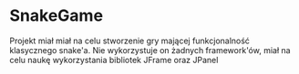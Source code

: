 # SnakeGame
Projekt miał miał na celu stworzenie gry mającej funkcjonalność klasycznego snake'a.
Nie wykorzystuje on żadnych framework'ów, miał na celu naukę wykorzystania bibliotek JFrame oraz JPanel
